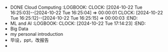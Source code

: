 - DONE Cloud Computing
  :LOGBOOK:
  CLOCK: [2024-10-22 Tue 16:25:03]--[2024-10-22 Tue 16:25:04] =>  00:00:01
  CLOCK: [2024-10-22 Tue 16:25:12]--[2024-10-22 Tue 16:25:15] =>  00:00:03
  :END:
- ML and AI
  :LOGBOOK:
  CLOCK: [2024-10-22 Tue 17:14:23]
  :END:
- Big Data
- my personal introduction
- 毕设，ppt，改报告
-